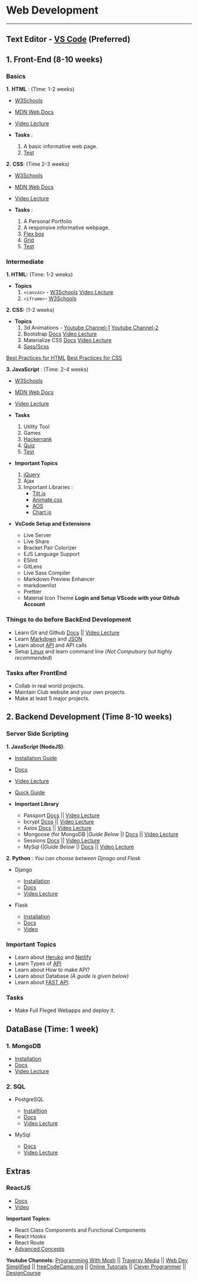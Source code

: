 # Web Development

---

## Text Editor - [VS Code](https://code.visualstudio.com/download) (Preferred)

## 1. Front-End (8-10 weeks)

### Basics

**1.** **HTML** : (Time: 1-2 weeks)

- [W3Schools](https://www.w3schools.com/html/default.asp)
- [MDN Web Docs](https://developer.mozilla.org/en-US/docs/Web/HTML)
- [Video Lecture](https://youtu.be/pQN-pnXPaVg)

- **Tasks** :
  1. A basic informative web page.
  2. [Test](https://www.w3schools.com/quiztest/quiztest.asp?qtest=HTML)

**2.** **CSS**: (Time 2-3 weeks)

- [W3Schools](https://www.w3schools.com/css/default.asp)
- [MDN Web Docs](https://developer.mozilla.org/en-US/docs/Web/CSS)
- [Video Lecture](https://youtu.be/1Rs2ND1ryYc)

- **Tasks** :
  1. A Personal Portfolio
  2. A responsive informative webpage.
  3. [Flex box](https://youtu.be/-Wlt8NRtOpo)
  4. [Grid](https://youtu.be/t6CBKf8K_Ac)
  5. [Test](https://www.w3schools.com/quiztest/quiztest.asp?qtest=CSS)

### Intermediate

**1. HTML:** (Time: 1-2 weeks)

- **Topics**
  1. `<canvas>` - [W3Schools](https://www.w3schools.com/html/html5_canvas.asp) [Video Lecture](https://youtu.be/gm1QtePAYTM)
  2. `<iframe>`- [W3Schools](https://www.w3schools.com/html/html_iframe.asp)

**2. CSS:** (1-2 weeks)

- **Topics**
  1. 3d Animations - [Youtube Channel-1](https://www.youtube.com/channel/UCbwXnUipZsLfUckBPsC7Jog) [Youtube Channel-2](https://www.youtube.com/user/DesignCourse)
  2. Bootstrap [Docs](https://getbootstrap.com/docs/5.0/getting-started/introduction/) [Video Lecture](https://youtu.be/c9B4TPnak1A)
  3. Materialize CSS [Docs](https://materializecss.com/getting-started.html) [Video Lecture](https://youtu.be/MaP3vO-vEsg)
  4. [Sass/Scss](https://youtu.be/_a5j7KoflTs)

[Best Practices for HTML](https://youtu.be/uCNgWcKrFfQ)
[Best Practices for CSS](https://youtu.be/CxC925yUxSI)

**3. JavaScript** : (Time: 2-4 weeks)

- [W3Schools](https://www.w3schools.com/js/default.asp)
- [MDN Web Docs](https://developer.mozilla.org/en-US/docs/Web/JavaScript)
- [Video Lecture](https://youtu.be/Qqx_wzMmFeA)

- **Tasks**

  1. Utility Tool
  2. Games
  3. [Hackerrank](https://www.hackerrank.com/domains/tutorials/10-days-of-javascript)
  4. [Quiz](https://www.w3schools.com/quiztest/quiztest.asp?qtest=JS)
  5. [Test](https://www.hackerrank.com/skills-verification/javascript_basic)

- **Important Topics**

  1. [jQuery](https://youtu.be/HgvIox6ehkM)
  2. Ajax
  3. Important Libraries :
     - [Tilt.js](https://gijsroge.github.io/tilt.js/)
     - [Animate.css](https://animate.style/)
     - [AOS](https://michalsnik.github.io/aos/)
     - [Chart.js](https://www.chartjs.org/)

- **VsCode Setup and Extensions**
  - Live Server
  - Live Share
  - Bracket Pair Colorizer
  - EJS Language Support
  - ESlint
  - GitLens
  - Live Sass Compiler
  - Markdown Preview Enhancer
  - markdownlist
  - Prettier
  - Material Icon Theme
    **Login and Setup VScode with your Github Account**

### Things to do before BackEnd Development

- Learn Git and Github [Docs](https://guides.github.com/activities/hello-world/) || [Video Lecture](https://www.youtube.com/watch?v=RGOj5yH7evk)
- Learn [Markdown](https://www.markdownguide.org/cheat-sheet/) and [JSON](https://www.w3schools.com/js/js_json_intro.asp)
- Learn about [API](https://youtu.be/GZvSYJDk-us) and API calls
- Setup [Linux](https://youtu.be/otDOHt_Jges) and learn command line (_Not Compulsory but highly recommended_)

### Tasks after FrontEnd

- Collab in real world projects.
- Maintain Club website and your own projects.
- Make at least 5 major projects.

## 2. Backend Development (Time 8-10 weeks)

### Server Side Scripting

**1. JavaScript (NodeJS)**:

- [Installation Guide](https://nodejs.org/en/download/package-manager/)
- [Docs](https://nodejs.org/en/docs/guides/)
- [Video Lecture](https://youtube.com/playlist?list=PL4cUxeGkcC9gcy9lrvMJ75z9maRw4byYp)
- [Quick Guide](https://medium.com/edureka/learn-node-js-b3a9c6fb632c)

- **Important Library**
  - Passport [Docs](http://www.passportjs.org/docs/) || [Video Lecture](https://youtu.be/-RCnNyD0L-s)
  - bcrypt [Dcos](https://www.npmjs.com/package/bcryptjs) || [Video Lecture](https://youtu.be/Ud5xKCYQTjM)
  - Axios [Docs](https://www.npmjs.com/package/axios) || [Video Lecture](https://youtu.be/6LyagkoRWYA)
  - Mongoose (for MongoDB |_Guide Below_ |) [Docs](https://www.npmjs.com/package/mongoose) || [Video Lecture](https://youtu.be/5QEwqX5U_2M)
  - Sessions [Docs](https://www.npmjs.com/package/sessions) || [Video Lecture](https://youtu.be/-RCnNyD0L-s)
  - MySql (|_Guide Below_ |) [Docs](https://www.w3schools.com/nodejs/nodejs_mysql.asp) || [Video Lecture](https://youtu.be/EN6Dx22cPRI)

**2. Python** :
_You can choose between Djnago and Flask_

- Django

  - [Installation](https://docs.djangoproject.com/en/3.1/topics/install/)
  - [Docs](https://docs.djangoproject.com/en/3.1/)
  - [Video Lecture](https://youtu.be/JT80XhYJdBw)

- Flask

  - [Installation](https://flask.palletsprojects.com/en/1.1.x/installation/)
  - [Docs](https://flask.palletsprojects.com/en/1.1.x/tutorial/)
  - [Video](https://youtu.be/3mwFC4SHY-Y)

### Important Topics

- Learn about [Heruko](https://devcenter.heroku.com/) and [Netlify](https://docs.netlify.com/?_ga=2.211475862.2037999809.1614969658-1027813110.1614969658)
- Learn Types of [API](https://rapidapi.com/blog/types-of-apis/)
- Learn about How to make API?
- Learn about Database _(A guide is given below)_
- Learn about [FAST API](https://youtu.be/TQfIUS52QHA).

### Tasks

- Make Full Fleged Webapps and deploy it.

## DataBase (Time: 1 week)

### 1. MongoDB

- [Installation](https://docs.mongodb.com/manual/installation/)
- [Docs](https://university.mongodb.com/?tck=docs_landing)
- [Video Lecture](https://youtu.be/-56x56UppqQ)

### 2. SQL

- PostgreSQL

  - [Installtion](https://www.postgresql.org/download/)
  - [Docs](https://www.postgresql.org/docs/)
  - [Video Lecture](https://youtu.be/qw--VYLpxG4)

- MySql
  - [Docs](https://dev.mysql.com/doc/)
  - [Video Lecture](https://youtu.be/7S_tz1z_5bA)

## Extras

### ReactJS

- [Docs](https://reactjs.org/docs/getting-started.html)
- [Video](https://youtu.be/4UZrsTqkcW4)

**Important Topics:**

- React Class Components and Functional Components
- React Hooks
- React Route
- [Advanced Concepts](https://reactjs.org/docs/accessibility.html)

**Youtube Channels:** [Programming With Mosh](https://www.youtube.com/channel/UCWv7vMbMWH4-V0ZXdmDpPBA) || [Traversy Media](https://www.youtube.com/user/TechGuyWeb) || [Web Dev Simplified](https://www.youtube.com/channel/UCFbNIlppjAuEX4znoulh0Cw) || [freeCodeCamp.org](https://www.youtube.com/channel/UC8butISFwT-Wl7EV0hUK0BQ) || [Online Tutorials](https://www.youtube.com/channel/UCbwXnUipZsLfUckBPsC7Jog) || [Clever Programmer](https://www.youtube.com/channel/UCqrILQNl5Ed9Dz6CGMyvMTQ) || [DesignCourse](https://www.youtube.com/user/DesignCourse)

